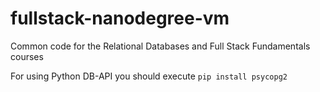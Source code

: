 fullstack-nanodegree-vm
=============

Common code for the Relational Databases and Full Stack Fundamentals courses

For using Python DB-API you should execute `pip install psycopg2`